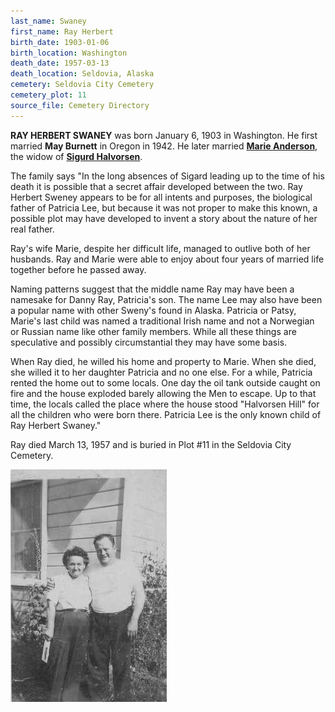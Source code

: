 ```yaml
---
last_name: Swaney
first_name: Ray Herbert
birth_date: 1903-01-06
birth_location: Washington
death_date: 1957-03-13
death_location: Seldovia, Alaska
cemetery: Seldovia City Cemetery
cemetery_plot: 11
source_file: Cemetery Directory
---
```

**RAY HERBERT SWANEY** was born January 6, 1903 in Washington. He first married **May Burnett** in Oregon in 1942. He later married [**Marie Anderson**](./Anderson_Marie.md), the widow of [**Sigurd Halvorsen**](./Halvorsen_Sigurd.md). 

The family says "In the long absences of Sigard leading up to the time of his death it is possible that a secret affair developed between the two. Ray Herbert Sweney appears to be for all intents and purposes, the biological father of Patricia Lee, but because it was not proper to make this known, a possible plot may have developed to invent a story about the nature of her real father.

Ray's wife Marie, despite her difficult life, managed to outlive both of her husbands. Ray and Marie were able to enjoy about four years of married life together before he passed away.

Naming patterns suggest that the middle name Ray may have been a namesake for Danny Ray, Patricia's son. The name Lee may also have been a popular name with other Sweny's found in Alaska. Patricia or Patsy, Marie's last child was named a traditional Irish name and not a Norwegian or Russian name like other family members. While all these things are speculative and possibly circumstantial they may have some basis.

When Ray died, he willed his home and property to Marie. When she died, she willed it to her daughter Patricia and no one else. For a while, Patricia rented the home out to some locals. One day the oil tank outside caught on fire and the house exploded barely allowing the Men to escape. Up to that time, the locals called the place where the house stood "Halvorsen Hill" for all the children who were born there. Patricia Lee is the only known child of Ray Herbert Swaney."

Ray died March 13, 1957 and is buried in Plot #11 in the Seldovia City Cemetery.


![](../assets/images/Sigurd%20Halversen%20family/media/image2.jpeg)


